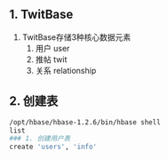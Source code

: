 
## 1. TwitBase

1. TwitBase存储3种核心数据元素
    1. 用户 user
    2. 推帖 twit
    3. 关系 relationship

## 2. 创建表

```sh
/opt/hbase/hbase-1.2.6/bin/hbase shell
list
### 1. 创建用户表
create 'users', 'info'
```